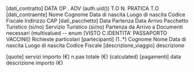 [dati_contratto]
DATA
OP . ADV (auth.uid())
T.O
N. PRATICA T.O
[dati_contraente]
Nome
Cognome
Data di nascita
Luogo di nascita
Codice Fiscale
Indirizzo
CAP
[dati_pacchetto]
Data Partenza
Data Arrivo
Pacchetto Turistico (si/no)
Servizio Turistico (si/no)
Partenza da
Arrivo a
Documenti necessari (multivalued -- enum [VISTO C.IDENTITA' PASSAPORTO VACCINI])
Richieste particolari
[partecipanti] (1..\*)
Cognome
Nome
Data di nascita
Luogo di nascita
Codice Fiscale
[descrizione_viaggio]
descrizione

[quote]
servizi
importo (€)
n.pax
totale (€) (calculated)
[pagamenti]
data
descrizione
importo (€)
